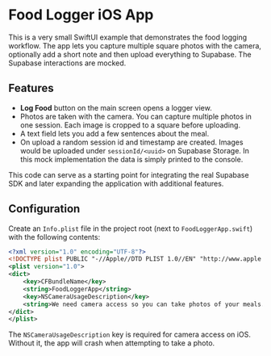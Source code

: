 # Food Logger iOS App

This is a very small SwiftUI example that demonstrates the food logging
workflow. The app lets you capture multiple square photos with the camera,
optionally add a short note and then upload everything to Supabase. The
Supabase interactions are mocked.

## Features

- **Log Food** button on the main screen opens a logger view.
- Photos are taken with the camera. You can capture multiple photos in one
  session. Each image is cropped to a square before uploading.
- A text field lets you add a few sentences about the meal.
- On upload a random session id and timestamp are created. Images would be
  uploaded under `sessionId/<uuid>` on Supabase Storage. In this mock
  implementation the data is simply printed to the console.

This code can serve as a starting point for integrating the real Supabase SDK
and later expanding the application with additional features.

## Configuration

Create an `Info.plist` file in the project root (next to `FoodLoggerApp.swift`) with the following contents:

```xml
<?xml version="1.0" encoding="UTF-8"?>
<!DOCTYPE plist PUBLIC "-//Apple//DTD PLIST 1.0//EN" "http://www.apple.com/DTDs/PropertyList-1.0.dtd">
<plist version="1.0">
<dict>
    <key>CFBundleName</key>
    <string>FoodLoggerApp</string>
    <key>NSCameraUsageDescription</key>
    <string>We need camera access so you can take photos of your meals.</string>
</dict>
</plist>
```

The `NSCameraUsageDescription` key is required for camera access on iOS. Without it, the app will crash when attempting to take a photo.
